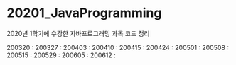 # 20201_JavaProgramming
2020년 1학기에 수강한 자바프로그래밍 과목 코드 정리

200320 :
200327 :
200403 :
200410 :
200415 :
200424 :
200501 :
200508 :
200515 :
200529 :
200605 :
200612 :
